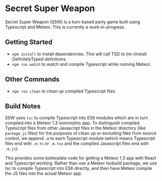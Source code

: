 Secret Super Weapon
===================
Secret Super Weapon (SSW) is a turn-based party game built using Typescript
and Meteor. This is currently a work-in-progress.

Getting Started
---------------
* `npm install` to install dependencies. This will call TSD to (re-)install
  DefinitelyTyped definitions.
* `npm run watch` to watch and compile Typescript while running Meteor.

Other Commands
--------------
* `npm run clean` to clean up compiled Typescript files

Build Notes
------------
SSW uses `tsc` to compile Typescript into ES6 modules which are in turn compiled
into a Meteor 1.3 isomorphic app. To distinguish compiled Typescript files from
other Javascript files in the Meteor directory (like `package.js` files) for
the purposes of clean up or excluding files from source control, we append `.m`
to each Typescript module (which means Typescript files end with `.m.ts` or
`.m.tsx` and the compiled Javascript files end with `.m.js`).

This provides some boilerplate code for getting a Meteor 1.3 app with React
and Typescript working. Rather than use a Meteor Isobuild package, we use tsc
to compile Typescript into ES6 directly, and then have Meteor compile the
JS files into the actual Meteor app.
